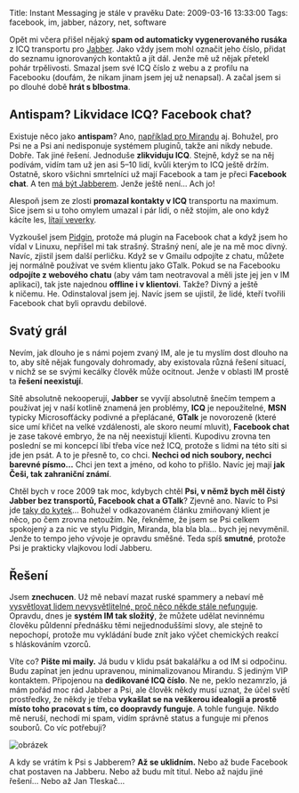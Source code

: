Title: Instant Messaging je stále v pravěku
Date: 2009-03-16 13:33:00
Tags: facebook, im, jabber, názory, net, software

Opět mi včera přišel nějaký **spam od automaticky vygenerovaného rusáka** z ICQ transportu pro [Jabber]({filename}2007-09-23_jabber.md). Jako vždy jsem mohl označit jeho číslo, přidat do seznamu ignorovaných kontaktů a jít dál. Jenže mě už nějak přetekl pohár trpělivosti. Smazal jsem své ICQ číslo z webu a z profilu na Facebooku (doufám, že nikam jinam jsem jej už nenapsal). A začal jsem si po dlouhé době **hrát s blbostma**.

## Antispam? Likvidace ICQ? Facebook chat?

Existuje něco jako **antispam**? Ano, [například pro Mirandu](http://www.miranda.cz/forum/) aj. Bohužel, pro Psi ne a Psi ani nedisponuje systémem pluginů, takže ani nikdy nebude. Dobře. Tak jiné řešení. Jednoduše **zlikviduju ICQ**. Stejně, když se na něj podívám, vidím tam už jen asi 5–10 lidí, kvůli kterým to ICQ ještě držím. Ostatně, skoro všichni smrtelníci už mají Facebook a tam je přeci **Facebook chat**. A ten [má být Jabberem](http://developers.facebook.com/news.php?blog=1&story=110). Jenže ještě není… Ach jo!

Alespoň jsem ze zlosti **promazal kontakty v ICQ** transportu na maximum. Sice jsem si u toho omylem umazal i pár lidí, o něž stojím, ale ono když kácíte les, [lítají veverky](http://en.wikipedia.org/wiki/Flying_squirrel).

Vyzkoušel jsem [Pidgin](http://www.pidgin.im/), protože má plugin na Facebook chat a když jsem ho vídal v Linuxu, nepřišel mi tak strašný. Strašný není, ale je na mě moc divný. Navíc, zjistil jsem další perličku. Když se v Gmailu odpojíte z chatu, můžete jej normálně používat ve svém klientu jako GTalk. Pokud se na Facebooku **odpojíte z webového chatu** (aby vám tam neotravoval a měli jste jej jen v IM aplikaci), tak jste najednou **offline i v klientovi**. Takže? Divný a ještě k ničemu. He. Odinstaloval jsem jej. Navíc jsem se ujistil, že lidé, kteří tvořili Facebook chat byli opravdu debilové.

## Svatý grál

Nevím, jak dlouho je s námi pojem zvaný IM, ale je tu myslím dost dlouho na to, aby sítě nějak fungovaly dohromady, aby existovala různá řešení situací, v nichž se se svými kecálky člověk může ocitnout. Jenže v oblasti IM prostě ta **řešení neexistují**.

Sítě absolutně nekooperují, **Jabber** se vyvíjí absolutně šnečím tempem a používat jej v naší kotlině znamená jen problémy, **ICQ** je nepoužitelné, **MSN** typicky Microsofťácky podivné a přeplácané, **GTalk** je novorozeně (které sice umí křičet na velké vzdálenosti, ale skoro neumí mluvit), **Facebook chat** je zase takové embryo, že na něj neexistují klienti. Kupodivu zrovna ten poslední se mi koncepcí líbí třeba více než ICQ, protože s lidmi na této síti si jde jen psát. A to je přesně to, co chci. **Nechci od nich soubory, nechci barevné písmo…** Chci jen text a jméno, od koho to přišlo. Navíc jej mají **jak Češi, tak zahraniční známí**.

Chtěl bych v roce 2009 tak moc, kdybych chtěl **Psi, v němž bych měl čistý Jabber bez transportů, Facebook chat a GTalk**? Zjevně ano. Navíc to Psi jde [taky do kytek](http://pinky.pyco.cz/2008/08/08/vyslo-psi-012-po-roce-ale-koho-to-letos-zajima/)… Bohužel v odkazovaném článku zmiňovaný klient je něco, po čem zrovna netoužím. Ne, řekněme, že jsem se Psi celkem spokojený a za nic ve stylu Pidgin, Miranda, bla bla bla… bych jej nevyměnil. Jenže to tempo jeho vývoje je opravdu směšné. Teda spíš **smutné**, protože Psi je prakticky vlajkovou lodí Jabberu.

## Řešení

Jsem **znechucen**. Už mě nebaví mazat ruské spammery a nebaví mě [vysvětlovat lidem nevysvětlitelné, proč něco někde stále nefunguje](http://www.slideshare.net/littlemaple/co-je-to-ten-tvj-jabber-lsko). Opravdu, dnes je **systém IM tak složitý**, že můžete udělat nevinnému člověku půldenní přednášku těmi nejjednoduššími slovy, ale stejně to nepochopí, protože mu vykládání bude znít jako výčet chemických reakcí s hláskováním vzorců.

Víte co? **Pište mi maily.** Já budu v klidu psát bakalářku a od IM si odpočinu. Budu zapínat jen jednu upravenou, minimalizovanou Mirandu. S jediným VIP kontaktem. Připojenou na **dedikované ICQ číslo**. Ne ne, peklo nezamrzlo, já mám pořád moc rád Jabber a Psi, ale člověk někdy musí uznat, že účel světí prostředky, že někdy je třeba **vykašlat se na veškerou idealogii a prostě místo toho pracovat s tím, co doopravdy funguje**. A tohle funguje. Nikdo mě neruší, nechodí mi spam, vidím správně status a funguje mi přenos souborů. Co víc potřebuji?

![obrázek]({filename}/images/111.jpg)

A kdy se vrátím k Psi s Jabberem? **Až se uklidním.** Nebo až bude Facebook chat postaven na Jabberu. Nebo až budu mít titul. Nebo až najdu jiné řešení… Nebo až Jan Tleskač…
